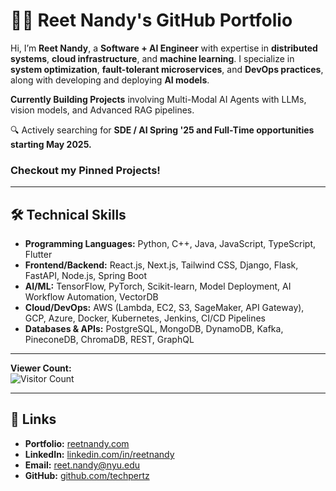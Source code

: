 # 👨‍💻 Reet Nandy's GitHub Portfolio

Hi, I’m **Reet Nandy**, a **Software + AI Engineer** with expertise in **distributed systems**, **cloud infrastructure**, and **machine learning**. I specialize in **system optimization**, **fault-tolerant microservices**, and **DevOps practices**, along with developing and deploying **AI models**.

**Currently Building Projects** involving Multi-Modal AI Agents with LLMs, vision models, and Advanced RAG pipelines.

🔍 Actively searching for **SDE / AI Spring '25 and Full-Time opportunities starting May 2025.**

### **Checkout my Pinned Projects!**

---

## 🛠️ Technical Skills
- **Programming Languages:** Python, C++, Java, JavaScript, TypeScript, Flutter  
- **Frontend/Backend:** React.js, Next.js, Tailwind CSS, Django, Flask, FastAPI, Node.js, Spring Boot  
- **AI/ML:** TensorFlow, PyTorch, Scikit-learn, Model Deployment, AI Workflow Automation, VectorDB  
- **Cloud/DevOps:** AWS (Lambda, EC2, S3, SageMaker, API Gateway), GCP, Azure, Docker, Kubernetes, Jenkins, CI/CD Pipelines  
- **Databases & APIs:** PostgreSQL, MongoDB, DynamoDB, Kafka, PineconeDB, ChromaDB, REST, GraphQL  

---

**Viewer Count:**  
![Visitor Count](https://profile-counter.glitch.me/{techpertz}/count.svg)  

<!-- [![GitHub Streak](http://github-readme-streak-stats.herokuapp.com?user=techpertz&theme=github-light&date_format=M%20j%5B%2C%20Y%5D)](https://git.io/streak-stats) -->

---

## 🔗 Links
- **Portfolio:** [reetnandy.com](https://www.reetnandy.com)  
- **LinkedIn:** [linkedin.com/in/reetnandy](https://www.linkedin.com/in/reetnandy)  
- **Email:** [reet.nandy@nyu.edu](mailto:reet.nandy@nyu.edu)  
- **GitHub:** [github.com/techpertz](https://github.com/techpertz)  
